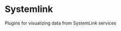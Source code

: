 <!-- This README file is going to be the one displayed on the Grafana.com website for your plugin -->

# Systemlink

Plugins for visualizing data from SystemLink services
